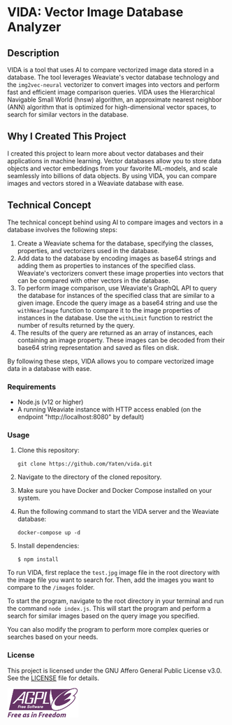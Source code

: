 # VIDA: Vector Image Database Analyzer

## Description

VIDA is a tool that uses AI to compare vectorized image data stored in a database. The tool leverages Weaviate's vector database technology and the `img2vec-neural` vectorizer to convert images into vectors and perform fast and efficient image comparison queries. VIDA uses the Hierarchical Navigable Small World (hnsw) algorithm, an approximate nearest neighbor (ANN) algorithm that is optimized for high-dimensional vector spaces, to search for similar vectors in the database.

## Why I Created This Project

I created this project to learn more about vector databases and their applications in machine learning. Vector databases allow you to store data objects and vector embeddings from your favorite ML-models, and scale seamlessly into billions of data objects. By using VIDA, you can compare images and vectors stored in a Weaviate database with ease.

## Technical Concept

The technical concept behind using AI to compare images and vectors in a database involves the following steps:

1. Create a Weaviate schema for the database, specifying the classes, properties, and vectorizers used in the database.
2. Add data to the database by encoding images as base64 strings and adding them as properties to instances of the specified class. Weaviate's vectorizers convert these image properties into vectors that can be compared with other vectors in the database.
3. To perform image comparison, use Weaviate's GraphQL API to query the database for instances of the specified class that are similar to a given image. Encode the query image as a base64 string and use the `withNearImage` function to compare it to the image properties of instances in the database. Use the `withLimit` function to restrict the number of results returned by the query.
4. The results of the query are returned as an array of instances, each containing an image property. These images can be decoded from their base64 string representation and saved as files on disk.

By following these steps, VIDA allows you to compare vectorized image data in a database with ease.

### Requirements

* Node.js (v12 or higher)
* A running Weaviate instance with HTTP access enabled (on the endpoint "http://localhost:8080" by default)

### Usage

1. Clone this repository:
	```shell
	git clone https://github.com/Yaten/vida.git
	```

2. Navigate to the directory of the cloned repository.

3. Make sure you have Docker and Docker Compose installed on your system.

4. Run the following command to start the VIDA server and the Weaviate database:
	```shell
	docker-compose up -d
	```

5. Install dependencies:

   ```shell
   $ npm install
   ```

To run VIDA, first replace the `test.jpg` image file in the root directory with the image file you want to search for. Then, add the images you want to compare to the `/images` folder.

To start the program, navigate to the root directory in your terminal and run the command `node index.js`. This will start the program and perform a search for similar images based on the query image you specified.

You can also modify the program to perform more complex queries or searches based on your needs.


### License

This project is licensed under the GNU Affero General Public License v3.0. See the [LICENSE](./LICENSE) file for details.

![AGPLv3](agplv3.png)
